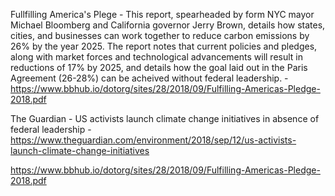 Fullfilling America's Plege - This report, spearheaded by form NYC mayor Michael Bloomberg and California governor Jerry Brown, details how states, cities, and businesses can work together to reduce carbon emissions by 26% by the year 2025. The report notes that current policies and pledges, along with market forces and technological advancements will result in reductions of 17% by 2025, and details how the goal laid out in the Paris Agreement (26-28%) can be acheived without federal leadership.
-https://www.bbhub.io/dotorg/sites/28/2018/09/Fulfilling-Americas-Pledge-2018.pdf 

The Guardian - 
US activists launch climate change initiatives in absence of federal leadership - https://www.theguardian.com/environment/2018/sep/12/us-activists-launch-climate-change-initiatives

https://www.bbhub.io/dotorg/sites/28/2018/09/Fulfilling-Americas-Pledge-2018.pdf